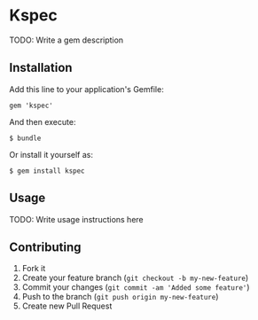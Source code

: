 # Kspec

TODO: Write a gem description

## Installation

Add this line to your application's Gemfile:

    gem 'kspec'

And then execute:

    $ bundle

Or install it yourself as:

    $ gem install kspec

## Usage

TODO: Write usage instructions here

## Contributing

1. Fork it
2. Create your feature branch (`git checkout -b my-new-feature`)
3. Commit your changes (`git commit -am 'Added some feature'`)
4. Push to the branch (`git push origin my-new-feature`)
5. Create new Pull Request
